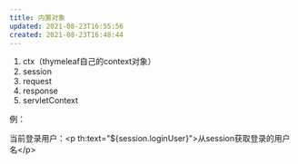 ```yaml
---
title: 内置对象
updated: 2021-08-23T16:55:56
created: 2021-08-23T16:48:44
---
```


1.  ctx（thymeleaf自己的context对象）
2.  session
3.  request
4.  response
5.  servletContext

例：

当前登录用户：\<p th:text="\${session.loginUser}"\>从session获取登录的用户名\</p\>

